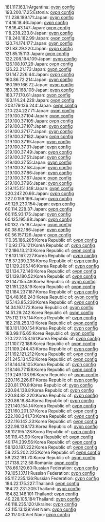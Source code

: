 181.117.163.1:Argentina: [ovpn config](vpn/181_117_163_1.ovpn)  
193.200.17.25:Estonia: [ovpn config](vpn/193_200_17_25.ovpn)  
111.238.189.171:Japan: [ovpn config](vpn/111_238_189_171.ovpn)  
114.16.18.46:Japan: [ovpn config](vpn/114_16_18_46.ovpn)  
118.16.43.147:Japan: [ovpn config](vpn/118_16_43_147.ovpn)  
118.238.233.8:Japan: [ovpn config](vpn/118_238_233_8.ovpn)  
118.240.182.99:Japan: [ovpn config](vpn/118_240_182_99.ovpn)  
120.74.174.177:Japan: [ovpn config](vpn/120_74_174_177.ovpn)  
121.83.29.220:Japan: [ovpn config](vpn/121_83_29_220.ovpn)  
121.85.15.113:Japan: [ovpn config](vpn/121_85_15_113.ovpn)  
122.208.194.109:Japan: [ovpn config](vpn/122_208_194_109.ovpn)  
126.108.107.29:Japan: [ovpn config](vpn/126_108_107_29.ovpn)  
126.22.21.173:Japan: [ovpn config](vpn/126_22_21_173.ovpn)  
131.147.226.44:Japan: [ovpn config](vpn/131_147_226_44.ovpn)  
160.86.72.214:Japan: [ovpn config](vpn/160_86_72_214.ovpn)  
180.199.166.72:Japan: [ovpn config](vpn/180_199_166_72.ovpn)  
180.35.168.108:Japan: [ovpn config](vpn/180_35_168_108.ovpn)  
183.77.170.61:Japan: [ovpn config](vpn/183_77_170_61.ovpn)  
193.114.24.229:Japan: [ovpn config](vpn/193_114_24_229.ovpn)  
203.179.136.244:Japan: [ovpn config](vpn/203_179_136_244.ovpn)  
210.224.227.71:Japan: [ovpn config](vpn/210_224_227_71.ovpn)  
219.100.37.104:Japan: [ovpn config](vpn/219_100_37_104.ovpn)  
219.100.37.105:Japan: [ovpn config](vpn/219_100_37_105.ovpn)  
219.100.37.107:Japan: [ovpn config](vpn/219_100_37_107.ovpn)  
219.100.37.177:Japan: [ovpn config](vpn/219_100_37_177.ovpn)  
219.100.37.182:Japan: [ovpn config](vpn/219_100_37_182.ovpn)  
219.100.37.19:Japan: [ovpn config](vpn/219_100_37_19.ovpn)  
219.100.37.31:Japan: [ovpn config](vpn/219_100_37_31.ovpn)  
219.100.37.49:Japan: [ovpn config](vpn/219_100_37_49.ovpn)  
219.100.37.51:Japan: [ovpn config](vpn/219_100_37_51.ovpn)  
219.100.37.55:Japan: [ovpn config](vpn/219_100_37_55.ovpn)  
219.100.37.58:Japan: [ovpn config](vpn/219_100_37_58.ovpn)  
219.100.37.86:Japan: [ovpn config](vpn/219_100_37_86.ovpn)  
219.100.37.87:Japan: [ovpn config](vpn/219_100_37_87.ovpn)  
219.100.37.96:Japan: [ovpn config](vpn/219_100_37_96.ovpn)  
219.115.151.148:Japan: [ovpn config](vpn/219_115_151_148.ovpn)  
220.247.20.66:Japan: [ovpn config](vpn/220_247_20_66.ovpn)  
222.0.159.199:Japan: [ovpn config](vpn/222_0_159_199.ovpn)  
49.129.230.154:Japan: [ovpn config](vpn/49_129_230_154.ovpn)  
60.114.228.37:Japan: [ovpn config](vpn/60_114_228_37.ovpn)  
60.115.93.175:Japan: [ovpn config](vpn/60_115_93_175.ovpn)  
60.125.195.98:Japan: [ovpn config](vpn/60_125_195_98.ovpn)  
60.132.75.197:Japan: [ovpn config](vpn/60_132_75_197.ovpn)  
60.38.62.186:Japan: [ovpn config](vpn/60_38_62_186.ovpn)  
60.56.157.126:Japan: [ovpn config](vpn/60_56_157_126.ovpn)  
110.35.186.205:Korea Republic of: [ovpn config](vpn/110_35_186_205.ovpn)  
110.92.176.121:Korea Republic of: [ovpn config](vpn/110_92_176_121.ovpn)  
112.186.13.213:Korea Republic of: [ovpn config](vpn/112_186_13_213.ovpn)  
118.131.167.227:Korea Republic of: [ovpn config](vpn/118_131_167_227.ovpn)  
118.37.239.238:Korea Republic of: [ovpn config](vpn/118_37_239_238.ovpn)  
121.129.205.146:Korea Republic of: [ovpn config](vpn/121_129_205_146.ovpn)  
121.134.72.146:Korea Republic of: [ovpn config](vpn/121_134_72_146.ovpn)  
121.139.180.52:Korea Republic of: [ovpn config](vpn/121_139_180_52.ovpn)  
121.147.155.49:Korea Republic of: [ovpn config](vpn/121_147_155_49.ovpn)  
121.151.228.19:Korea Republic of: [ovpn config](vpn/121_151_228_19.ovpn)  
121.184.237.187:Korea Republic of: [ovpn config](vpn/121_184_237_187.ovpn)  
124.48.166.243:Korea Republic of: [ovpn config](vpn/124_48_166_243.ovpn)  
125.143.85.238:Korea Republic of: [ovpn config](vpn/125_143_85_238.ovpn)  
14.34.167.172:Korea Republic of: [ovpn config](vpn/14_34_167_172.ovpn)  
14.51.29.242:Korea Republic of: [ovpn config](vpn/14_51_29_242.ovpn)  
175.112.175.114:Korea Republic of: [ovpn config](vpn/175_112_175_114.ovpn)  
182.218.253.13:Korea Republic of: [ovpn config](vpn/182_218_253_13.ovpn)  
183.101.100.154:Korea Republic of: [ovpn config](vpn/183_101_100_154.ovpn)  
183.99.115.65:Korea Republic of: [ovpn config](vpn/183_99_115_65.ovpn)  
210.222.253.161:Korea Republic of: [ovpn config](vpn/210_222_253_161.ovpn)  
211.107.72.188:Korea Republic of: [ovpn config](vpn/211_107_72_188.ovpn)  
211.109.244.43:Korea Republic of: [ovpn config](vpn/211_109_244_43.ovpn)  
211.192.121.212:Korea Republic of: [ovpn config](vpn/211_192_121_212.ovpn)  
211.245.134.52:Korea Republic of: [ovpn config](vpn/211_245_134_52.ovpn)  
218.144.18.105:Korea Republic of: [ovpn config](vpn/218_144_18_105.ovpn)  
218.146.77.158:Korea Republic of: [ovpn config](vpn/218_146_77_158.ovpn)  
219.249.103.96:Korea Republic of: [ovpn config](vpn/219_249_103_96.ovpn)  
220.116.226.67:Korea Republic of: [ovpn config](vpn/220_116_226_67.ovpn)  
220.81.170.8:Korea Republic of: [ovpn config](vpn/220_81_170_8.ovpn)  
220.84.138.8:Korea Republic of: [ovpn config](vpn/220_84_138_8.ovpn)  
220.84.82.220:Korea Republic of: [ovpn config](vpn/220_84_82_220.ovpn)  
220.86.18.84:Korea Republic of: [ovpn config](vpn/220_86_18_84.ovpn)  
221.140.154.14:Korea Republic of: [ovpn config](vpn/221_140_154_14.ovpn)  
221.160.201.37:Korea Republic of: [ovpn config](vpn/221_160_201_37.ovpn)  
222.108.241.73:Korea Republic of: [ovpn config](vpn/222_108_241_73.ovpn)  
222.116.142.23:Korea Republic of: [ovpn config](vpn/222_116_142_23.ovpn)  
222.98.138.173:Korea Republic of: [ovpn config](vpn/222_98_138_173.ovpn)  
39.117.195.128:Korea Republic of: [ovpn config](vpn/39_117_195_128.ovpn)  
39.119.43.90:Korea Republic of: [ovpn config](vpn/39_119_43_90.ovpn)  
49.174.239.56:Korea Republic of: [ovpn config](vpn/49_174_239_56.ovpn)  
58.120.187.222:Korea Republic of: [ovpn config](vpn/58_120_187_222.ovpn)  
58.225.202.225:Korea Republic of: [ovpn config](vpn/58_225_202_225.ovpn)  
58.232.181.70:Korea Republic of: [ovpn config](vpn/58_232_181_70.ovpn)  
217.138.212.58:Romania: [ovpn config](vpn/217_138_212_58.ovpn)  
178.66.129.60:Russian Federation: [ovpn config](vpn/178_66_129_60.ovpn)  
79.105.137.11:Russian Federation: [ovpn config](vpn/79_105_137_11.ovpn)  
85.117.235.136:Russian Federation: [ovpn config](vpn/85_117_235_136.ovpn)  
184.22.175.227:Thailand: [ovpn config](vpn/184_22_175_227.ovpn)  
184.22.231.209:Thailand: [ovpn config](vpn/184_22_231_209.ovpn)  
184.82.148.101:Thailand: [ovpn config](vpn/184_82_148_101.ovpn)  
49.228.105.184:Thailand: [ovpn config](vpn/49_228_105_184.ovpn)  
46.118.235.120:Ukraine: [ovpn config](vpn/46_118_235_120.ovpn)  
42.115.13.129:Viet Nam: [ovpn config](vpn/42_115_13_129.ovpn)  
42.117.0.0:Viet Nam: [ovpn config](vpn/42_117_0_0.ovpn)  
